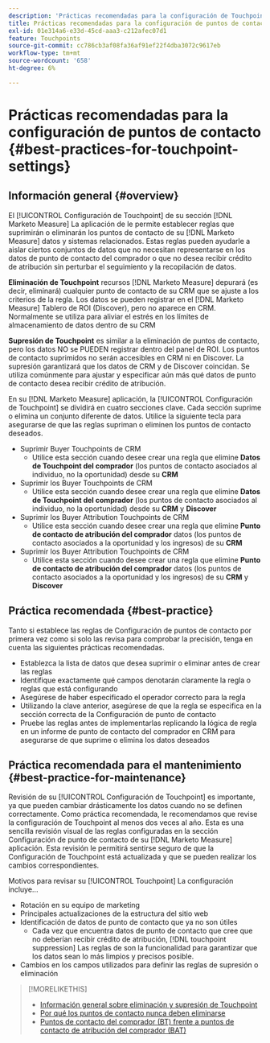 ```yaml
---
description: 'Prácticas recomendadas para la configuración de Touchpoint: [!DNL Marketo Measure] - Documentación del producto'
title: Prácticas recomendadas para la configuración de puntos de contacto
exl-id: 01e314a6-e33d-45cd-aaa3-c212afec07d1
feature: Touchpoints
source-git-commit: cc786cb3af08fa36af91ef22f4dba3072c9617eb
workflow-type: tm+mt
source-wordcount: '658'
ht-degree: 6%

---
```


# Prácticas recomendadas para la configuración de puntos de contacto {#best-practices-for-touchpoint-settings}

## Información general {#overview}

El [!UICONTROL Configuración de Touchpoint] de su sección [!DNL Marketo Measure] La aplicación de le permite establecer reglas que suprimirán o eliminarán los puntos de contacto de su [!DNL Marketo Measure] datos y sistemas relacionados. Estas reglas pueden ayudarle a aislar ciertos conjuntos de datos que no necesitan representarse en los datos de punto de contacto del comprador o que no desea recibir crédito de atribución sin perturbar el seguimiento y la recopilación de datos.

**Eliminación de Touchpoint** recursos [!DNL Marketo Measure] depurará (es decir, eliminará) cualquier punto de contacto de su CRM que se ajuste a los criterios de la regla. Los datos se pueden registrar en el [!DNL Marketo Measure] Tablero de ROI (Discover), pero no aparece en CRM. Normalmente se utiliza para aliviar el estrés en los límites de almacenamiento de datos dentro de su CRM

**Supresión de Touchpoint** es similar a la eliminación de puntos de contacto, pero los datos NO se PUEDEN registrar dentro del panel de ROI. Los puntos de contacto suprimidos no serán accesibles en CRM ni en Discover. La supresión garantizará que los datos de CRM y de Discover coincidan. Se utiliza comúnmente para ajustar y especificar aún más qué datos de punto de contacto desea recibir crédito de atribución.

En su [!DNL Marketo Measure] aplicación, la [!UICONTROL Configuración de Touchpoint] se dividirá en cuatro secciones clave. Cada sección suprime o elimina un conjunto diferente de datos. Utilice la siguiente tecla para asegurarse de que las reglas supriman o eliminen los puntos de contacto deseados.

* Suprimir Buyer Touchpoints de CRM
   * Utilice esta sección cuando desee crear una regla que elimine **Datos de Touchpoint del comprador** (los puntos de contacto asociados al individuo, no la oportunidad) desde su **CRM**
* Suprimir los Buyer Touchpoints de CRM
   * Utilice esta sección cuando desee crear una regla que elimine **Datos de Touchpoint del comprador** (los puntos de contacto asociados al individuo, no la oportunidad) desde su **CRM** y **Discover**
* Suprimir los Buyer Attribution Touchpoints de CRM
   * Utilice esta sección cuando desee crear una regla que elimine **Punto de contacto de atribución del comprador** datos (los puntos de contacto asociados a la oportunidad y los ingresos) de su **CRM**
* Suprimir los Buyer Attribution Touchpoints de CRM
   * Utilice esta sección cuando desee crear una regla que elimine **Punto de contacto de atribución del comprador** datos (los puntos de contacto asociados a la oportunidad y los ingresos) de su **CRM** y **Discover**

## Práctica recomendada {#best-practice}

Tanto si establece las reglas de Configuración de puntos de contacto por primera vez como si solo las revisa para comprobar la precisión, tenga en cuenta las siguientes prácticas recomendadas.

* Establezca la lista de datos que desea suprimir o eliminar antes de crear las reglas
* Identifique exactamente qué campos denotarán claramente la regla o reglas que está configurando
* Asegúrese de haber especificado el operador correcto para la regla
* Utilizando la clave anterior, asegúrese de que la regla se especifica en la sección correcta de la Configuración de punto de contacto
* Pruebe las reglas antes de implementarlas replicando la lógica de regla en un informe de punto de contacto del comprador en CRM para asegurarse de que suprime o elimina los datos deseados

## Práctica recomendada para el mantenimiento {#best-practice-for-maintenance}

Revisión de su [!UICONTROL Configuración de Touchpoint] es importante, ya que pueden cambiar drásticamente los datos cuando no se definen correctamente. Como práctica recomendada, le recomendamos que revise la configuración de Touchpoint al menos dos veces al año. Esta es una sencilla revisión visual de las reglas configuradas en la sección Configuración de punto de contacto de su [!DNL Marketo Measure] aplicación. Esta revisión le permitirá sentirse seguro de que la Configuración de Touchpoint está actualizada y que se pueden realizar los cambios correspondientes.

Motivos para revisar su [!UICONTROL Touchpoint] La configuración incluye...

* Rotación en su equipo de marketing
* Principales actualizaciones de la estructura del sitio web
* Identificación de datos de punto de contacto que ya no son útiles
   * Cada vez que encuentra datos de punto de contacto que cree que no deberían recibir crédito de atribución, [!DNL touchpoint suppression] Las reglas de son la funcionalidad para garantizar que los datos sean lo más limpios y precisos posible.
* Cambios en los campos utilizados para definir las reglas de supresión o eliminación

>[!MORELIKETHIS]
>
>* [Información general sobre eliminación y supresión de Touchpoint](/help/advanced-marketo-measure-features/touchpoint-settings/touchpoint-removal-and-touchpoint-suppression.md)
>* [Por qué los puntos de contacto nunca deben eliminarse](/help/advanced-marketo-measure-features/touchpoint-settings/why-you-should-never-delete-touchpoints.md)
>* [Puntos de contacto del comprador (BT) frente a puntos de contacto de atribución del comprador (BAT)](/help/configuration-and-setup/getting-started-with-marketo-measure/difference-between-buyer-touchpoints-and-buyer-attribution-touchpoints.md)

